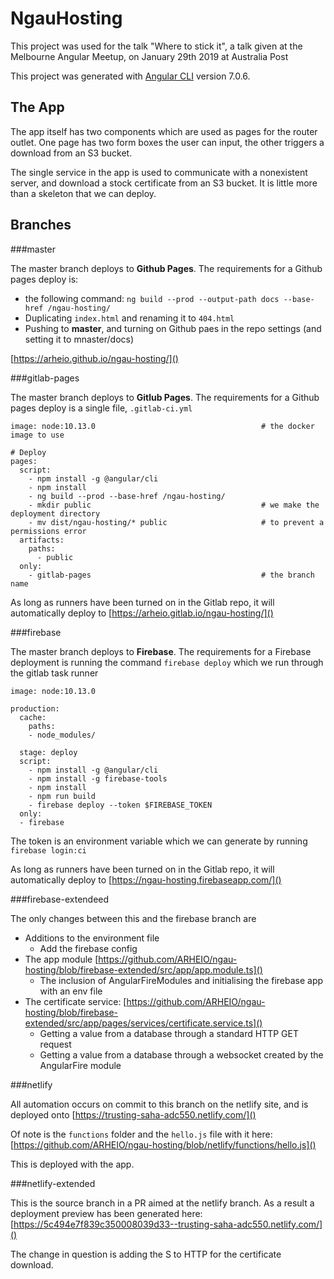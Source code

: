 # NgauHosting

This project was used for the talk "Where to stick it", a talk given at the Melbourne Angular Meetup, on January 29th 2019 at Australia Post

This project was generated with [Angular CLI](https://github.com/angular/angular-cli) version 7.0.6.

## The App

The app itself has two components which are used as pages for the router outlet. One page has two form boxes the user can input, the other triggers a download from an S3 bucket.

The single service in the app is used to communicate with a nonexistent server, and download a stock certificate from an S3 bucket. It is little more than a skeleton that we can deploy.

## Branches

###master

The master branch deploys to **Github Pages**. The requirements for a Github pages deploy is:

- the following command: `ng build --prod --output-path docs --base-href /ngau-hosting/`
- Duplicating `index.html` and renaming it to `404.html`
- Pushing to **master**, and turning on Github paes in the repo settings (and setting it to mnaster/docs)

[https://arheio.github.io/ngau-hosting/]()

###gitlab-pages

The master branch deploys to **Gitlub Pages**. The requirements for a Github pages deploy is a single file, `.gitlab-ci.yml`

```
image: node:10.13.0 									# the docker image to use

# Deploy
pages:
  script:
    - npm install -g @angular/cli
    - npm install
    - ng build --prod --base-href /ngau-hosting/
    - mkdir public 										# we make the deployment directory
    - mv dist/ngau-hosting/* public 					# to prevent a permissions error
  artifacts:
    paths:
      - public
  only:
    - gitlab-pages 										# the branch name
```

As long as runners have been turned on in the Gitlab repo, it will automatically deploy to [https://arheio.gitlab.io/ngau-hosting/]()

###firebase

The master branch deploys to **Firebase**. The requirements for a Firebase deployment is running the command `firebase deploy` which we run through the gitlab task runner

```
image: node:10.13.0

production:
  cache:
    paths:
    - node_modules/

  stage: deploy
  script:
    - npm install -g @angular/cli
    - npm install -g firebase-tools
    - npm install
    - npm run build
    - firebase deploy --token $FIREBASE_TOKEN
  only:
  - firebase
```

The token is an environment variable which we can generate by running `firebase login:ci`

As long as runners have been turned on in the Gitlab repo, it will automatically deploy to [https://ngau-hosting.firebaseapp.com/]()

###firebase-extendeed

The only changes between this and the firebase branch are

- Additions to the environment file
	- Add the firebase config
- The app module [https://github.com/ARHEIO/ngau-hosting/blob/firebase-extended/src/app/app.module.ts]()
	- The inclusion of AngularFireModules and initialising the firebase app with an env file
- The certificate service: [https://github.com/ARHEIO/ngau-hosting/blob/firebase-extended/src/app/pages/services/certificate.service.ts]()
	- Getting a value from a database through a standard HTTP GET request
	- Getting a value from a database through a websocket created by the AngularFire module

###netlify

All automation occurs on commit to this branch on the netlify site, and is deployed onto [https://trusting-saha-adc550.netlify.com/]()

Of note is the `functions` folder and the `hello.js` file with it here: [https://github.com/ARHEIO/ngau-hosting/blob/netlify/functions/hello.js]()

This is deployed with the app.

###netlify-extended

This is the source branch in a PR aimed at the netlify branch. As a result a deployment preview has been generated here: [https://5c494e7f839c350008039d33--trusting-saha-adc550.netlify.com/]()

The change in question is adding the S to HTTP for the certificate download.